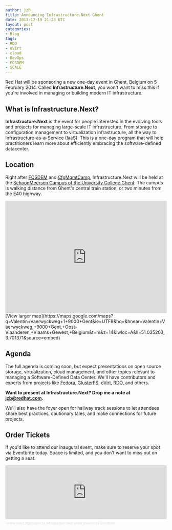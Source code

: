 ```yaml
---
author: jzb
title: Announcing Infrastructure.Next Ghent
date: 2013-12-19 21:28 UTC
layout: post
categories:
- Blog
tags:
- RDO
- oVirt
- cloud
- DevOps
- FOSDEM
- SCALE
---
```


Red Hat will be sponsoring a new one-day event in Ghent, Belgium on 5 February 2014. Called **Infrastructure.Next**, you won't want to miss this if you're involved in managing or building modern IT infrastructure.

## What is Infrastructure.Next?

**Infrastructure.Next** is the event for people interested in the evolving tools and projects for managing large-scale IT infrastructure. From storage to configuration management to virtualization infrastructure, all the way to Infrastructure-as-a-Service (IaaS). This is a one-day program that will help practitioners learn more about efficiently embracing the software-defined datacenter.

## Location

Right after [FOSDEM](http://fosdem.org) and [CfgMgmtCamp](http://cfgmgmtcamp.eu/), Infrastructure.Next will be held at the [SchoonMeersen Campus of the University College Ghent](http://www.hogent.be/over-hogent/campussen/schoonmeersen/). The campus is walking distance from Ghent's central train station, or two minutes from the E40 highway. 

<iframe class="map" width="100%" height="350" frameborder="0" scrolling="no" marginheight="0" marginwidth="0" src="https://maps.google.com/maps?q=Valentin+Vaerwyckweg+1+9000+Gent&amp;ie=UTF8&amp;hq=&amp;hnear=Valentin+Vaerwyckweg,+9000+Gent,+Oost-Vlaanderen,+Vlaams+Gewest,+Belgium&amp;t=m&amp;z=14&amp;iwloc=A&amp;ll=51.035203,3.701371&amp;output=embed"></iframe>
[View larger map](https://maps.google.com/maps?q=Valentin+Vaerwyckweg+1+9000+Gent&amp;ie=UTF8&amp;hq=&amp;hnear=Valentin+Vaerwyckweg,+9000+Gent,+Oost-Vlaanderen,+Vlaams+Gewest,+Belgium&amp;t=m&amp;z=14&amp;iwloc=A&amp;ll=51.035203,3.701371&amp;source=embed)

## Agenda

The full agenda is coming soon, but expect presentations on open source storage, virtualization, cloud management, and other topics relevant to managing a Software-Defined Data Center. We'll have contributors and experts from projects like [Fedora](http://fedoraproject.org/), [GlusterFS](http://www.gluster.org/), [oVirt](http://www.ovirt.org/Home), [RDO](http://openstack.redhat.com/Main_Page), and others.

**Want to present at Infrastructure.Next? Drop me a note at jzb@redhat.com.**

We'll also have the foyer open for hallway track sessions to let attendees share best practices, cautionary tales, and make connections for future projects.

## Order Tickets 

If you'd like to attend our inaugural event, make sure to reserve your spot via Eventbrite today. Space is limited, and you don't want to miss out on getting a seat. 

<div style="width:100%; text-align:left;" ><iframe  src="http://www.eventbrite.com/tickets-external?eid=9883915056&ref=etckt&v=2" frameborder="0" height="168" width="100%" vspace="0" hspace="0" marginheight="5" marginwidth="5" scrolling="auto" allowtransparency="true"></iframe><div style="font-family:Helvetica, Arial; font-size:10px; padding:5px 0 5px; margin:2px; width:100%; text-align:left;" ><a style="color:#ddd; text-decoration:none;" target="_blank" href="http://www.eventbrite.com/r/etckt">Online event registration</a><span style="color:#ddd;"> for </span><a style="color:#ddd; text-decoration:none;" target="_blank" href="https://www.eventbrite.com/e/infrastructurenext-ghent-tickets-9883915056?ref=etckt">Infrastructure.Next Ghent</a> <span style="color:#ddd;">powered by</span> <a style="color:#ddd; text-decoration:none;" target="_blank" href="http://www.eventbrite.com?ref=etckt">Eventbrite</a></div></div>
